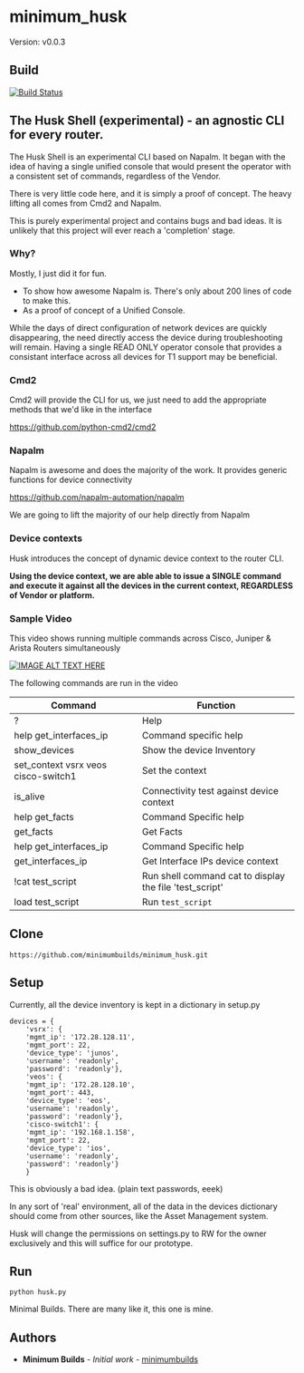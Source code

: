 # minimum_husk

Version: v0.0.3

## Build
[![Build Status](https://travis-ci.org/minimumbuilds/minimum_husk.svg?branch=v0.0.3)](https://travis-ci.org/minimumbuilds/minimum_husk)

## The Husk Shell (experimental) - an agnostic CLI for every router.

The Husk Shell is an experimental CLI based on Napalm.  It began with the idea of
having a single unified console that would present the operator with a consistent 
set of commands, regardless of the Vendor.

There is very little code here, and it is simply a proof of concept. The heavy lifting all comes
from Cmd2 and Napalm. 

This is purely experimental project and contains bugs and bad ideas.  It is unlikely that 
this project will ever reach a 'completion' stage. 

### Why?

Mostly, I just did it for fun.

- To show how awesome Napalm is. There's only about 200 lines of code to make this.
- As a proof of concept of a Unified Console.

While the days of direct configuration of network devices are quickly disappearing, the need
directly access the device during troubleshooting will remain.  Having a single READ ONLY 
operator console that provides a consistant interface across all devices for T1 support
may be beneficial. 	



### Cmd2

Cmd2 will provide the CLI for us, we just need to add the appropriate methods that we'd like 
in the interface

https://github.com/python-cmd2/cmd2

### Napalm

Napalm is awesome and does the majority of the work. It provides generic functions for device 
connectivity
 
https://github.com/napalm-automation/napalm

We are going to lift the majority of our help directly from Napalm

### Device contexts

Husk introduces the concept of dynamic device context to the router CLI.

**Using the device context, we are able able to issue a SINGLE command and execute it against all the 
devices in the current context, REGARDLESS of Vendor or platform.**

### Sample Video

This video shows running multiple commands across Cisco, Juniper & Arista Routers simultaneously

[![IMAGE ALT TEXT HERE](http://img.youtube.com/vi/ETNb_BTGB2w/0.jpg)](http://www.youtube.com/watch?v=ETNb_BTGB2w)
 
The following commands are run in the video


| Command   |   Function  |
|------------------------------------|---------------------------------------------------------------------------|
|?|  Help|
|help get_interfaces_ip| Command specific help |
|show_devices| Show the device Inventory | 
|set_context vsrx veos cisco-switch1 | Set the context |
|is_alive| Connectivity test against device context |:w
|help get_facts | Command Specific help |
|get_facts | Get Facts |
|help get_interfaces_ip | Command Specific help |
|get_interfaces_ip | Get Interface IPs device context |
|!cat test_script | Run shell command cat to display the file 'test_script' |
|load test_script | Run `test_script` |


## Clone 

	https://github.com/minimumbuilds/minimum_husk.git

## Setup

Currently, all the device inventory is kept in a dictionary in setup.py

	devices = {
	    'vsrx': {
		'mgmt_ip': '172.28.128.11',
		'mgmt_port': 22,
		'device_type': 'junos',
		'username': 'readonly',
		'password': 'readonly'},
	    'veos': {
		'mgmt_ip': '172.28.128.10',
		'mgmt_port': 443,
		'device_type': 'eos',
		'username': 'readonly',
		'password': 'readonly'},
	    'cisco-switch1': {
		'mgmt_ip': '192.168.1.158',
		'mgmt_port': 22,
		'device_type': 'ios',
		'username': 'readonly',
		'password': 'readonly'}
	    }

This is obviously a bad idea. (plain text passwords, eeek)

In any sort of 'real' environment, all of the data in the
devices dictionary should come from other sources, like the Asset Management system.

Husk will change the  permissions on settings.py to RW for the owner exclusively
and this will suffice for our prototype.

## Run

	python husk.py



Minimal Builds. There are many like it, this one is mine.

## Authors

* **Minimum Builds** - *Initial work* - [minimumbuilds](https://github.com/minimumbuilds)
